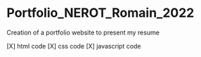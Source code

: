 # Portfolio_NEROT_Romain_2022
 Creation of a portfolio website to present my resume

[X] html code
[X] css code
[X] javascript code
